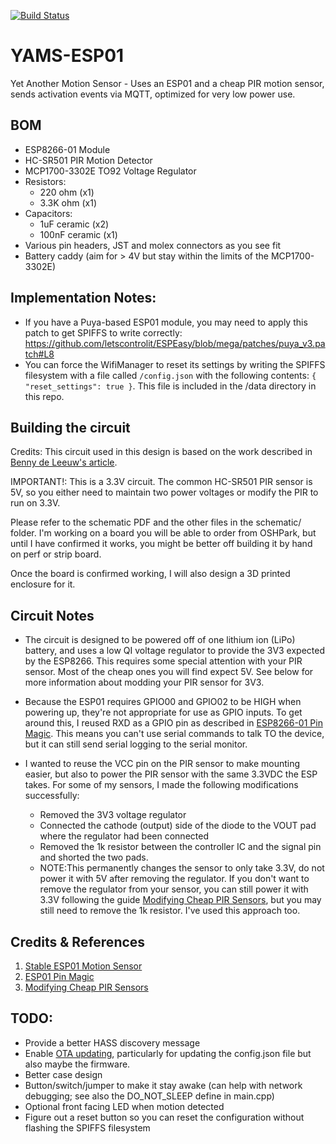 [![Build Status](https://travis-ci.org/PProvost/YAMS-ESP01.svg?branch=master)](https://travis-ci.org/PProvost/YAMS-ESP01)

# YAMS-ESP01
Yet Another Motion Sensor - Uses an ESP01 and a cheap PIR motion sensor, sends activation events via MQTT,
optimized for very low power use.

## BOM

* ESP8266-01 Module
* HC-SR501 PIR Motion Detector
* MCP1700-3302E TO92 Voltage Regulator
* Resistors:
  - 220 ohm (x1)
  - 3.3K ohm (x1)
* Capacitors:
  - 1uF ceramic (x2)
  - 100nF ceramic (x1)
* Various pin headers, JST and molex connectors as you see fit
* Battery caddy (aim for > 4V but stay within the limits of the MCP1700-3302E)


## Implementation Notes:

* If you have a Puya-based ESP01 module, you may need to apply this patch to get SPIFFS to write correctly:
  https://github.com/letscontrolit/ESPEasy/blob/mega/patches/puya_v3.patch#L8
* You can force the WifiManager to reset its settings by writing the SPIFFS filesystem with a file called
  `/config.json` with the following contents: `{ "reset_settings": true }`. This file is included in the
  /data directory in this repo.

## Building the circuit

Credits: This circuit used in this design is based on the work described in [Benny de Leeuw's article][1].

IMPORTANT!: This is a 3.3V circuit. The common HC-SR501 PIR sensor is 5V, so you either need to maintain two power
voltages or modify the PIR to run on 3.3V.

Please refer to the schematic PDF and the other files in the schematic/ folder. I'm working on a board you will be
able to order from OSHPark, but until I have confirmed it works, you might be better off building it by hand on 
perf or strip board.

Once the board is confirmed working, I will also design a 3D printed enclosure for it.

## Circuit Notes

* The circuit is designed to be powered off of one lithium ion (LiPo) battery, and uses a low
  QI voltage regulator to provide the 3V3 expected by the ESP8266. This requires some special
  attention with your PIR sensor. Most of the cheap ones you will find expect 5V. See below for
  more information about modding your PIR sensor for 3V3.

* Because the ESP01 requires GPIO00 and GPIO02 to be HIGH when powering up, they're not appropriate
  for use as GPIO inputs. To get around this, I reused RXD as a GPIO pin as described in [ESP8266-01 Pin Magic][2].
  This means you can't use serial commands to talk TO the device, but it can still send serial logging
  to the serial monitor.

* I wanted to reuse the VCC pin on the PIR sensor to make mounting easier, but also to power the PIR sensor
  with the same 3.3VDC the ESP takes. For some of my sensors, I made the following modifications successfully:
  - Removed the 3V3 voltage regulator
  - Connected the cathode (output) side of the diode to the VOUT pad where the regulator had been connected
  - Removed the 1k resistor between the controller IC and the signal pin and shorted the two pads.
  - NOTE:This permanently changes the sensor to only take 3.3V, do not power it with 5V after removing the regulator.
    If you don't want to remove the regulator from your sensor, you can still power it with 3.3V following the guide [Modifying Cheap PIR Sensors][3], but you may still need to remove the 1k resistor. I've used this approach too.

## Credits & References

1. [Stable ESP01 Motion Sensor][1]
2. [ESP01 Pin Magic][2]
3. [Modifying Cheap PIR Sensors][3]

## TODO:

* Provide a better HASS discovery message
* Enable [OTA updating](http://esp8266.github.io/Arduino/versions/2.0.0/doc/ota_updates/ota_updates.html),
  particularly for updating the config.json file but also maybe the firmware.
* Better case design
* Button/switch/jumper to make it stay awake (can help with network debugging; see also the DO_NOT_SLEEP define
  in main.cpp)
* Optional front facing LED when motion detected
* Figure out a reset button so you can reset the configuration without flashing the SPIFFS filesystem

[1]: https://medium.com/@leeuwte/stable-esp01-motion-sensor-for-mqtt-2d81c0b1e317
[2]: http://www.forward.com.au/pfod/ESP8266/GPIOpins/ESP8266_01_pin_magic.html
[3]: https://randomnerdtutorials.com/modifying-cheap-pir-motion-sensor-to-work-at-3-3v/
